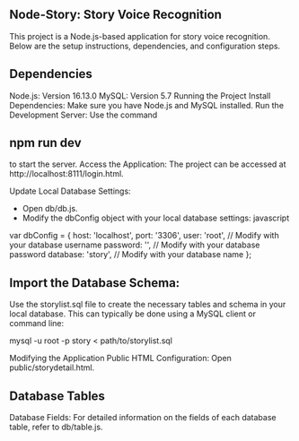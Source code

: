 ## Node-Story: Story Voice Recognition
This project is a Node.js-based application for story voice recognition. Below are the setup instructions, dependencies, and configuration steps.

## Dependencies
Node.js: Version 16.13.0
MySQL: Version 5.7
Running the Project
Install Dependencies: Make sure you have Node.js and MySQL installed.
Run the Development Server: Use the command
## npm run dev ##
to start the server.
Access the Application: The project can be accessed at http://localhost:8111/login.html.



Update Local Database Settings:
- Open db/db.js.
- Modify the dbConfig object with your local database  settings:
javascript


var dbConfig = {
  host: 'localhost',
  port: '3306',
  user: 'root', // Modify with your database username
  password: '', // Modify with your database password
  database: 'story', // Modify with your database name
};

## Import the Database Schema:
Use the storylist.sql file to create the necessary tables and schema in your local database. This can typically be done using a MySQL client or command line:

mysql -u root -p story < path/to/storylist.sql


Modifying the Application
Public HTML Configuration:
Open public/storydetail.html.

<script>
    // your desired model API key
    var APPID = "xxx";
    var API_SECRET = "xxx";
    var API_KEY = "xxx";
</script>

## Database Tables
Database Fields: For detailed information on the fields of each database table, refer to db/table.js.